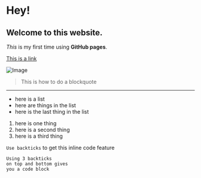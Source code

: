 # Hey!
## Welcome to this website.
*This* is my first time using **GitHub pages**.

[This is a link]()

![Image]()

> This is how to do a blockquote

---

- here is a list
- here are things in the list
- here is the last thing in the list

1. here is one thing
2. here is a second thing
3. here is a third thing

`Use backticks` to get this inline code feature

```
Using 3 backticks 
on top and bottom gives 
you a code block
```

